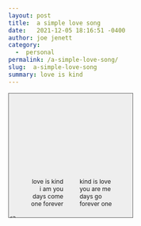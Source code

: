 ```yaml
---
layout: post
title:  a simple love song
date:   2021-12-05 18:16:51 -0400
author: joe jenett
category:
  -  personal
permalink: /a-simple-love-song/
slug:  a-simple-love-song
summary: love is kind
---
```

<div style="background-color:#eee;background-image:url('/images/lamppost.png');background-repeat:no repeat;overflow:auto;width:250px;height:250px;border:1px solid #666;margin-bottom:24px;">
<div style="margin-top:170px;font-size:12px;">
<div style="position:relative;float:right;width:100px;left:-7px;">
kind is love<br />you are me<br />days go<br />forever one
</div>
<div style="width:110px;text-align:right;">
love is kind<br />i am you<br />days come<br />one forever
</div>	
</div>	


	<a href="https://brid.gy/publish/twitter"></a>
<data class="p-bridgy-omit-link" value="false"></data>